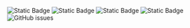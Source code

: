 ![Static Badge](https://img.shields.io/badge/blacklists-61-000000) ![Static Badge](https://img.shields.io/badge/blacklisted-2998822-cc0000) ![Static Badge](https://img.shields.io/badge/whitelisted-2254-00CC00) ![Static Badge](https://img.shields.io/badge/streaming_blacklist-28107-000000) ![GitHub issues](https://img.shields.io/github/issues/fabriziosalmi/blacklists)
